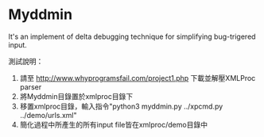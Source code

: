 Myddmin
=====

It's an implement of delta debugging technique for simplifying bug-trigered input.

測試說明：
1. 請至 http://www.whyprogramsfail.com/project1.php 下載並解壓XMLProc parser<br />
2. 將Myddmin目錄置於xmlproc目錄下<br />
3. 移置xmlproc目錄，輸入指令"python3 myddmin.py ../xpcmd.py ../demo/urls.xml"<br />
4. 簡化過程中所產生的所有input file皆在xmlproc/demo目錄中

